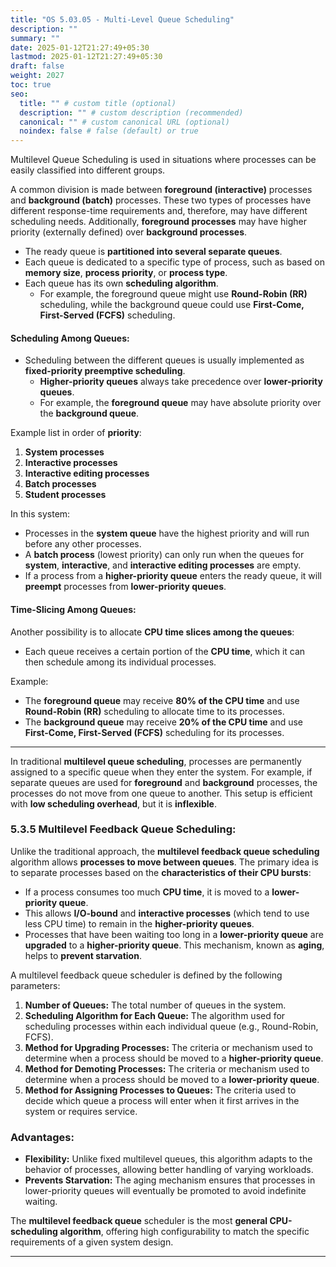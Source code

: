 ```yaml
---
title: "OS 5.03.05 - Multi-Level Queue Scheduling"
description: ""
summary: ""
date: 2025-01-12T21:27:49+05:30
lastmod: 2025-01-12T21:27:49+05:30
draft: false
weight: 2027
toc: true
seo:
  title: "" # custom title (optional)
  description: "" # custom description (recommended)
  canonical: "" # custom canonical URL (optional)
  noindex: false # false (default) or true
---
```




Multilevel Queue Scheduling is used in situations where processes can be easily classified into different groups.

A common division is made between **foreground (interactive)** processes and **background (batch)** processes. These two types of processes have different response-time requirements and, therefore, may have different scheduling needs. Additionally, **foreground processes** may have higher priority (externally defined) over **background processes**.

- The ready queue is **partitioned into several separate queues**.
- Each queue is dedicated to a specific type of process, such as based on **memory size**, **process priority**, or **process type**.
- Each queue has its own **scheduling algorithm**.
  - For example, the foreground queue might use **Round-Robin (RR)** scheduling, while the background queue could use **First-Come, First-Served (FCFS)** scheduling.
  
#### Scheduling Among Queues:

- Scheduling between the different queues is usually implemented as **fixed-priority preemptive scheduling**.
  - **Higher-priority queues** always take precedence over **lower-priority queues**.
  - For example, the **foreground queue** may have absolute priority over the **background queue**.

Example list in order of **priority**:
1. **System processes**
2. **Interactive processes**
3. **Interactive editing processes**
4. **Batch processes**
5. **Student processes**

In this system:
- Processes in the **system queue** have the highest priority and will run before any other processes.
- A **batch process** (lowest priority) can only run when the queues for **system**, **interactive**, and **interactive editing processes** are empty.
- If a process from a **higher-priority queue** enters the ready queue, it will **preempt** processes from **lower-priority queues**.

#### Time-Slicing Among Queues:

Another possibility is to allocate **CPU time slices among the queues**:
- Each queue receives a certain portion of the **CPU time**, which it can then schedule among its individual processes.

Example:
- The **foreground queue** may receive **80% of the CPU time** and use **Round-Robin (RR)** scheduling to allocate time to its processes.
- The **background queue** may receive **20% of the CPU time** and use **First-Come, First-Served (FCFS)** scheduling for its processes.

---


In traditional **multilevel queue scheduling**, processes are permanently assigned to a specific queue when they enter the system. For example, if separate queues are used for **foreground** and **background** processes, the processes do not move from one queue to another. This setup is efficient with **low scheduling overhead**, but it is **inflexible**.

### 5.3.5 Multilevel Feedback Queue Scheduling:

Unlike the traditional approach, the **multilevel feedback queue scheduling** algorithm allows **processes to move between queues**. The primary idea is to separate processes based on the **characteristics of their CPU bursts**:
- If a process consumes too much **CPU time**, it is moved to a **lower-priority queue**.
- This allows **I/O-bound** and **interactive processes** (which tend to use less CPU time) to remain in the **higher-priority queues**.
- Processes that have been waiting too long in a **lower-priority queue** are **upgraded** to a **higher-priority queue**. This mechanism, known as **aging**, helps to **prevent starvation**.

A multilevel feedback queue scheduler is defined by the following parameters:

1. **Number of Queues:** The total number of queues in the system.
2. **Scheduling Algorithm for Each Queue:** The algorithm used for scheduling processes within each individual queue (e.g., Round-Robin, FCFS).
3. **Method for Upgrading Processes:** The criteria or mechanism used to determine when a process should be moved to a **higher-priority queue**.
4. **Method for Demoting Processes:** The criteria or mechanism used to determine when a process should be moved to a **lower-priority queue**.
5. **Method for Assigning Processes to Queues:** The criteria used to decide which queue a process will enter when it first arrives in the system or requires service.

### Advantages:

- **Flexibility:** Unlike fixed multilevel queues, this algorithm adapts to the behavior of processes, allowing better handling of varying workloads.
- **Prevents Starvation:** The aging mechanism ensures that processes in lower-priority queues will eventually be promoted to avoid indefinite waiting.


The **multilevel feedback queue** scheduler is the most **general CPU-scheduling algorithm**, offering high configurability to match the specific requirements of a given system design.

---
